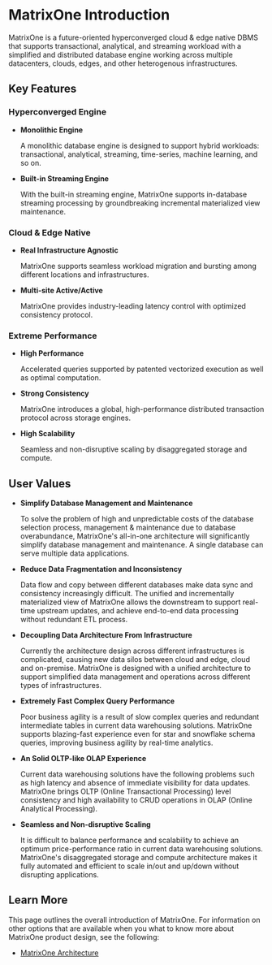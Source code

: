 # **MatrixOne Introduction**

MatrixOne is a future-oriented hyperconverged cloud & edge native DBMS that supports transactional, analytical, and streaming workload with a simplified and distributed database engine working across multiple datacenters, clouds, edges, and other heterogenous infrastructures.

## **Key Features**

### **Hyperconverged Engine**

* **Monolithic Engine**

     A monolithic database engine is designed to support hybrid workloads: transactional, analytical, streaming, time-series, machine learning, and so on.

* **Built-in Streaming Engine**

     With the built-in streaming engine, MatrixOne supports in-database streaming processing by groundbreaking incremental materialized view maintenance.

### **Cloud & Edge Native**

* **Real Infrastructure Agnostic**

     MatrixOne supports seamless workload migration and bursting among different locations and infrastructures.

* **Multi-site Active/Active**

     MatrixOne provides industry-leading latency control with optimized consistency protocol.

### **Extreme Performance**

* **High Performance**

     Accelerated queries supported by patented vectorized execution as well as optimal computation.

* **Strong Consistency**

     MatrixOne introduces a global, high-performance distributed transaction protocol across storage engines.

* **High Scalability**

     Seamless and non-disruptive scaling by disaggregated storage and compute.

## **User Values**

* **Simplify Database Management and Maintenance**

     To solve the problem of high and unpredictable costs of the database selection process, management & maintenance due to database overabundance, MatrixOne's all-in-one architecture will significantly simplify database management and maintenance. A single database can serve multiple data applications.

* **Reduce Data Fragmentation and Inconsistency**

     Data flow and copy between different databases make data sync and consistency increasingly difficult. The unified and incrementally materialized view of MatrixOne allows the downstream to support real-time upstream updates, and achieve end-to-end data processing without redundant ETL process.

* **Decoupling Data Architecture From Infrastructure**

     Currently the architecture design across different infrastructures is complicated, causing new data silos between cloud and edge, cloud and on-premise. MatrixOne is designed with a unified architecture to support simplified data management and operations across different types of infrastructures.

* **Extremely Fast Complex Query Performance**

     Poor business agility is a result of slow complex queries and redundant intermediate tables in current data warehousing solutions. MatrixOne  supports blazing-fast experience even for star and snowflake schema queries, improving business agility by real-time analytics.

* **An Solid OLTP-like OLAP Experience**

     Current data warehousing solutions have the following problems such as high latency and absence of immediate visibility for data updates. MatrixOne brings OLTP (Online Transactional Processing) level consistency and high availability to CRUD operations in OLAP (Online Analytical Processing).

* **Seamless and Non-disruptive Scaling**

     It is difficult to balance performance and scalability to achieve an optimum price-performance ratio in current data warehousing solutions. MatrixOne's disaggregated storage and compute architecture makes it fully automated and efficient to scale in/out and up/down without disrupting applications.

## **Learn More**

This page outlines the overall introduction of MatrixOne. For information on other options that are available when you what to know more about MatrixOne product design, see the following:

* [MatrixOne Architecture](matrixone-architecture-design.md)
